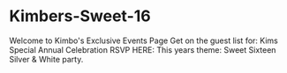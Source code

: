 # Kimbers-Sweet-16
Welcome to
Kimbo's
Exclusive Events Page
Get on the guest list for:
Kims Special Annual Celebration
RSVP HERE: 
This years theme:
Sweet Sixteen Silver & White party.
